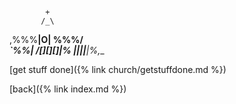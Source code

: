             +
           /_\
 ,%%%______|O|
 %%%/_________\
 `%%| /\[][][]|%
___||_||______|%,__

[get stuff done]({% link church/getstuffdone.md %})


[back]({% link index.md %})